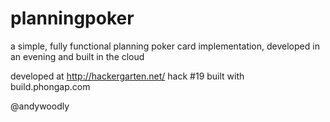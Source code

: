 planningpoker
=============

a simple, fully functional planning poker card implementation, developed in an evening and built in the cloud

developed at http://hackergarten.net/ hack #19
built with build.phongap.com

@andywoodly
